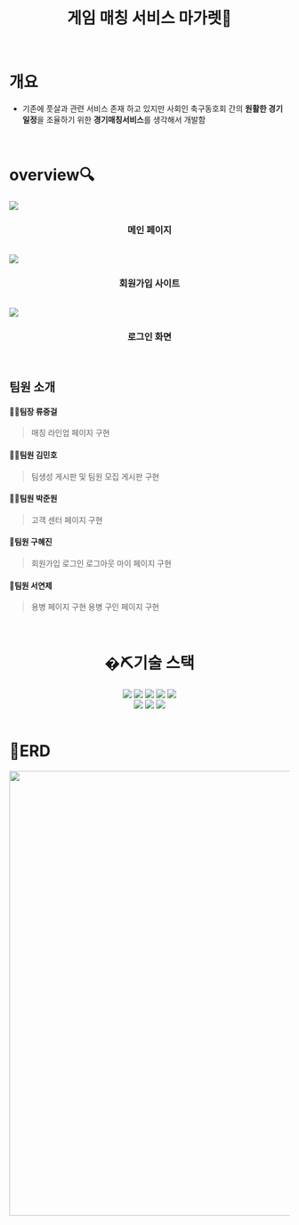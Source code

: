 # <div align="center">게임 매칭 서비스 마가렛🍪</div>
<br>

# 개요
  * 기존에 풋살과 관련 서비스 존재 하고 있지만 사회인 축구동호회 간의 **원활한 경기일정**을 조율하기 위한 **경기매칭서비스**를 생각해서 개발함
<br>

# overview🔍

 <img src=https://user-images.githubusercontent.com/88082341/158760694-8887449a-e872-4461-89ee-8767aa018bf4.PNG>
  <div align=center><h3>메인 페이지</h3></div>
    <br>
 <img src=https://user-images.githubusercontent.com/88082341/158760670-aafe1e2e-b051-42ac-9831-fff62570b700.PNG>
    <div align=center><h3>회원가입 사이트</h3></div>
       <br>
 <img src=https://user-images.githubusercontent.com/88082341/158760670-aafe1e2e-b051-42ac-9831-fff62570b700.PNG>     
  <div align=center><h3>로그인 화면</h3></div>
       <br>


## 팀원 소개
#### 🙆‍♂️팀장 류중걸
>매칭 라인업 페이지 구현

#### 🧏‍♂️팀원 김민호
  >팀생성 게시판 및 팀원 모집 게시판 구현
#### 💁‍♂️팀원 박준원
  >고객 센터 페이지 구현
#### 🧏‍팀원 구혜진
  >회원가입 로그인 로그아웃 마이 페이지 구현
#### 💁‍팀원 서연제
  >용병 페이지 구현 용병 구인 페이지 구현

</br>
 <div align=center><h1>�⛏기술 스택</h1></div>
<div align=center> 

  <img src="https://img.shields.io/badge/JAVA-007396?style=for-the-badge&logo=java&logoColor=white">
    <img src="https://img.shields.io/badge/html5-E34F26?style=for-the-badge&logo=html5&logoColor=white">
<img src="https://img.shields.io/badge/css-1572B6?style=for-the-badge&logo=css3&logoColor=white">
<img src="https://img.shields.io/badge/javascript-F7DF1E?style=for-the-badge&logo=javascript&logoColor=black">
<img src="https://img.shields.io/badge/jquery-0769AD?style=for-the-badge&logo=jquery&logoColor=white">
<br>
<img src="https://img.shields.io/badge/mysql-4479A1?style=for-the-badge&logo=mysql&logoColor=white">
<img src="https://img.shields.io/badge/spring-6DB33F?style=for-the-badge&logo=spring&logoColor=white">
<img src="https://img.shields.io/badge/bootstrap-7952B3?style=for-the-badge&logo=bootstrap&logoColor=white">

</div>
</br>
<h1>💾ERD</h1>
  <div align="center">
  <img src=https://user-images.githubusercontent.com/88082341/158753987-f6aa0db2-f2b6-45b5-9bbe-48006fc6fe81.png width="1000" height="800"/>
  </div>

 
